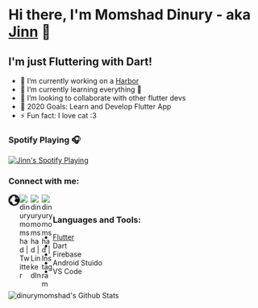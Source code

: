 # Hi there, I'm Momshad Dinury - aka [Jinn][website] 👋

## I'm just Fluttering with Dart!

- 🔭 I’m currently working on a [Harbor][Harbor]
- 🌱 I’m currently learning everything 🤣
- 👯 I’m looking to collaborate with other flutter devs
- 🥅 2020 Goals: Learn and Develop Flutter App
- ⚡ Fun fact: I love cat :3


### Spotify Playing 🎧
[<img src="https://now-playing-codestackr.vercel.app/api/spotify-playing" alt="Jinn's Spotify Playing" width="350" />](https://open.spotify.com/user/swyqyimdc12jajde4vpwd2x1b)

### Connect with me:

[<img align="left" alt="dinurymomshad" width="22px" src="https://raw.githubusercontent.com/iconic/open-iconic/master/svg/globe.svg" />][website]
[<img align="left" alt="dinurymomshad | Twitter" width="22px" src="https://cdn.jsdelivr.net/npm/simple-icons@v3/icons/twitter.svg" />][twitter]
[<img align="left" alt="dinurymomshad | LinkedIn" width="22px" src="https://cdn.jsdelivr.net/npm/simple-icons@v3/icons/linkedin.svg" />][linkedin]
[<img align="left" alt="dinurymomshad | Instagram" width="22px" src="https://cdn.jsdelivr.net/npm/simple-icons@v3/icons/instagram.svg" />][instagram]

<br/>

### Languages and Tools:

- [Flutter][Flutter]  
- Dart
- Firebase
- Android Stuido
- VS Code

<br />
  <img align="left" alt="dinurymomshad's Github Stats" src="https://github-readme-stats.vercel.app/api?username=dinurymomshad&show_icons=true&hide_border=true" />
<br />

[website]: http://bit.ly/dinurymomshad
[Harbor]: https://theharborapp.com/
[Flutter]: https://flutter.dev/assets/flutter-lockup-1caf6476beed76adec3c477586da54de6b552b2f42108ec5bc68dc63bae2df75.png
[twitter]: https://twitter.com/dinurymomshad/
[instagram]: https://instagram.com/dinurymomshad/
[linkedin]: https://www.linkedin.com/in/dinurymomshad/
